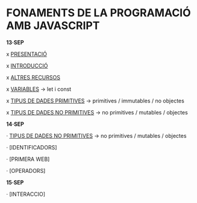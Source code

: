 # FONAMENTS DE LA PROGRAMACIÓ AMB JAVASCRIPT

**13·SEP**

x [PRESENTACIÓ](./presentacio/presentacio.md)

x [INTRODUCCIÓ](./introduccio/introduccio.md)

x [ALTRES RECURSOS](./altres-recursos/altres-recursos.md)

x [VARIABLES](./variables/variables.md) -> let i const

x [TIPUS DE DADES PRIMITIVES](./tipus-de-dades/primitives.md) -> primitives / immutables / no objectes

x [TIPUS DE DADES NO PRIMITIVES](./tipus-de-dades/no-primitives.md) -> no primitives / mutables / objectes

**14·SEP**

· [TIPUS DE DADES NO PRIMITIVES](./tipus-de-dades/no-primitives.md) -> no primitives / mutables / objectes

· [IDENTIFICADORS]

· [PRIMERA WEB]

· [OPERADORS]

**15·SEP**

· [INTERACCIO]

